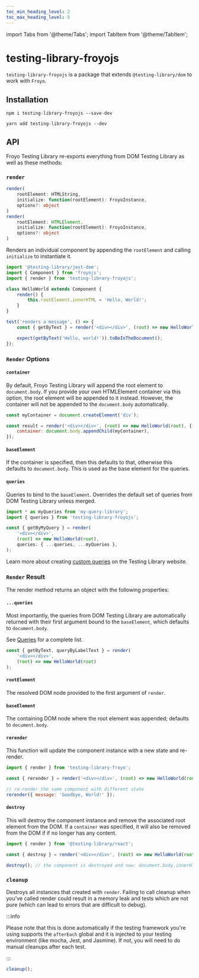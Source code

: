 ```yaml
---
toc_min_heading_level: 2
toc_max_heading_level: 5
---
```


import Tabs from '@theme/Tabs';
import TabItem from '@theme/TabItem';

# testing-library-froyojs

`testing-library-froyojs` is a package that extends `@testing-library/dom` to work with `Froyo`.

## Installation

<Tabs>
<TabItem value="npm" label="npm" default>

```shell
npm i testing-library-froyojs --save-dev
```

</TabItem>
<TabItem value="yarn" label="Yarn">

```shell
yarn add testing-library-froyojs --dev
```

</TabItem>
</Tabs>

## API

Froyo Testing Library re-exports everything from DOM Testing Library as well as these methods:

### `render`

```ts
render(
    rootElement: HTMLString,
    initialize: function(rootElement): FroyoInstance,
    options?: object
)
render(
    rootElement: HTMLElement,
    initialize: function(rootElement): FroyoInstance,
    options?: object
)
```

Renders an individual component by appending the `rootElement` and calling `initialize` to instantiate it.

```js
import '@testing-library/jest-dom';
import { Component } from 'froyojs';
import { render } from 'testing-library-froyojs';

class HelloWorld extends Component {
    render() {
        this.rootElement.innerHTML = 'Hello, World!';
    }
}

test('renders a message', () => {
    const { getByText } = render('<div></div>', (root) => new HelloWorld(root));

    expect(getByText('Hello, world!')).toBeInTheDocument();
});
```

### `Render` Options

#### `container`

By default, Froyo Testing Library will append the root element to `document.body`. If you provide your own HTMLElement container via this option, the root element will be appended to it instead. However, the container will not be appended to the `document.body` automatically.

```js
const myContainer = document.createElement('div');

const result = render('<div></div>', (root) => new HelloWorld(root), {
    container: document.body.appendChild(myContainer),
});
```

#### `baseElement`

If the container is specified, then this defaults to that, otherwise this defaults to `document.body`. This is used as the base element for the queries.

#### `queries`

Queries to bind to the `baseElement`. Overrides the default set of queries from DOM Testing Library unless merged.

```js
import * as myQueries from 'my-query-library';
import { queries } from 'testing-library-froyojs';

const { getByMyQuery } = render(
    '<div></div>',
    (root) => new HelloWorld(root),
    queries: { ...queries, ...myQueries },
);
```

Learn more about creating [custom queries](https://testing-library.com/docs/dom-testing-library/api-custom-queries/) on the Testing Library website.

### `Render` Result

The render method returns an object with the following properties:

#### `...queries`

Most importantly, the queries from DOM Testing Library are automatically returned with their first argument bound to the `baseElement`, which defaults to `document.body`.

See [Queries](https://testing-library.com/docs/queries/about) for a complete list.

```js
const { getByText, queryByLabelText } = render(
    '<div></div>',
    (root) => new HelloWorld(root)
);
```

#### `rootElement`

The resolved DOM node provided to the first argument of `render`.

#### `baseElement`

The containing DOM node where the root element was appended; defaults to `document.body`.

#### `rerender`

This function will update the component instance with a new state and re-render.

```js
import { render } from 'testing-library-froyo';

const { rerender } = render('<div></div>', (root) => new HelloWorld(root));

// re-render the same component with different state
rerender({ message: 'Goodbye, World!' });
```

#### `destroy`

This will destroy the component instance and remove the associated root element from the DOM. If a `container` was specified, it will also be removed from the DOM if if no longer has any content.

```js
import { render } from '@testing-library/react';

const { destroy } = render('<div></div>', (root) => new HelloWorld(root));

destroy(); // the component is destroyed and now: document.body.innerHTML === ''
```

### `cleanup`

Destroys all instances that created with `render`. Failing to call cleanup when you've called render could result in a memory leak and tests which are not pure (which can lead to errors that are difficult to debug).

:::info

Please note that this is done automatically if the testing framework you're using supports the `afterEach` global and it is injected to your testing environment (like mocha, Jest, and Jasmine). If not, you will need to do manual cleanups after each test.

:::

```js
cleanup();
```
